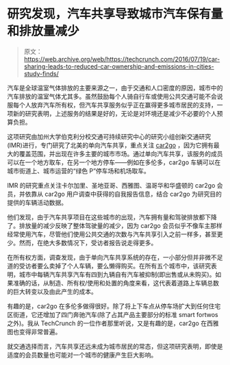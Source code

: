 # 研究发现，汽车共享导致城市汽车保有量和排放量减少

> 原文：<https://web.archive.org/web/https://techcrunch.com/2016/07/19/car-sharing-leads-to-reduced-car-ownership-and-emissions-in-cities-study-finds/>

汽车是全球温室气体排放的主要来源之一，由于交通和人口密度的原因，城市中的汽车排放的温室气体尤其多。虽然鼓励每个人骑自行车或使用公共交通可能不会说服每个人放弃汽车所有权，但汽车共享服务似乎正在赢得更多城市居民的支持，一项新的研究表明，上述服务的结果是好的，无论是对环境还是减少不必要的个人预算负担。

这项研究由加州大学伯克利分校交通可持续研究中心的研究小组创新交通研究(IMR)进行，专门研究了北美的单向汽车共享，重点关注 [car2go](https://web.archive.org/web/20230206064010/https://www.crunchbase.com/organization/car2go-2) ，因为它拥有最大的覆盖范围，并出现在许多主要的城市市场。通过单向汽车共享，该服务的成员可以在一个地方取车，在另一个地方停车——例如在多伦多，car2go 车辆可以在城市街道上、城市运营的“绿色 P”停车场和机场取车。

IMR 的研究重点关注卡尔加里、圣地亚哥、西雅图、温哥华和华盛顿的 car2go 会员，并依靠从 car2go 用户调查中获得的自我报告信息，结合 car2go 为研究目的提供的车辆活动数据。

他们发现，由于汽车共享项目在这些城市的出现，汽车拥有量和驾驶排放都下降了。排放量的减少反映了整体驾驶量的减少，因为 car2go 会员似乎不像车主那样经常使用汽车，尽管他们使用公共交通的次数与汽车共享引入之前一样多，甚至更少。然而，在绝大多数情况下，受访者报告说走得更多。

在所有权方面，调查发现，由于单向汽车共享系统的存在，一小部分但并非微不足道的受访者要么卖掉了个人车辆，要么懒得购买。在所有五个城市中，该研究表明，城市中每辆汽车共享汽车有四到九辆自有汽车被抑制(即出售或从未购买)。如果准确的话，从制造、所有权/使用和处置的角度来看，这代表着道路上车辆总数的巨大转变以及由此产生的成本。

有趣的是，car2go 在多伦多做得很好。除了将上下车点从停车场扩大到任何住宅区街道，它还增加了四门奔驰汽车(除了占其产品主要部分的标准 smart fortwos 之外)。我从 TechCrunch 的一位作者那里听说，又是有趣的是，car2go 在西雅图也变得非常普遍。

就交通选择而言，汽车共享还远未成为城市居民的常态，但这项研究表明，即使是适度的会员数量也可能对一个城市的健康产生巨大影响。